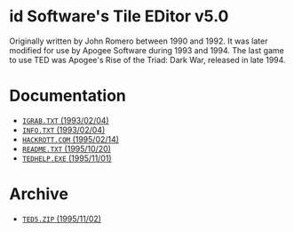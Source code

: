 # id Software's Tile EDitor v5.0

Originally written by John Romero between 1990 and 1992. It was later modified
for use by Apogee Software during 1993 and 1994. The last game to use TED was
Apogee's Rise of the Triad: Dark War, released in late 1994.

# Documentation

- [`IGRAB.TXT` (1993/02/04)](./docs/igrab.txt)
- [`INFO.TXT` (1993/02/04)](./docs/info.txt)
- [`HACKROTT.COM` (1995/02/14)](./docs/hackrott.txt)
- [`README.TXT` (1995/10/20)](./docs/readme.txt)
- [`TEDHELP.EXE` (1995/11/01)](./docs/tedhelp.txt)

# Archive

- [`TED5.ZIP` (1995/11/02)](./archive/ted5.zip)
